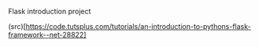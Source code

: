 Flask introduction project

(src)[https://code.tutsplus.com/tutorials/an-introduction-to-pythons-flask-framework--net-28822]